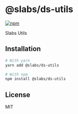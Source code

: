 # @slabs/ds-utils

[![npm](https://img.shields.io/npm/dm/@slabs/ds-utils)](https://www.npmjs.com/package/@slabs/ds-utils)

Slabs Utils

<!-- [View documentation](https://slabs.dev/) -->

## Installation

```bash
# With yarn
yarn add @slabs/ds-utils

# With npm
npm install @slabs/ds-utils
```

## License

MIT

